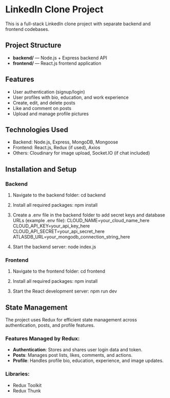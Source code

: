 # LinkedIn Clone Project

This is a full-stack LinkedIn clone project with separate backend and frontend codebases.

## Project Structure

- **backend/** — Node.js + Express backend API
- **frontend/** — React.js frontend application

## Features

- User authentication (signup/login)
- User profiles with bio, education, and work experience
- Create, edit, and delete posts
- Like and comment on posts
- Upload and manage profile pictures

## Technologies Used

- Backend: Node.js, Express, MongoDB, Mongoose
- Frontend: React.js, Redux (if used), Axios
- Others: Cloudinary for image upload, Socket.IO (if chat included)

## Installation and Setup

### Backend

1. Navigate to the backend folder:
   cd backend

2. Install all required packages:
   npm install

3. Create a .env file in the backend folder to add secret keys and database URLs (example .env file):
CLOUD_NAME=your_cloud_name_here
CLOUD_API_KEY=your_api_key_here
CLOUD_API_SECRET=your_api_secret_here
ATLASDB_URL=your_mongodb_connection_string_here

4. Start the backend server:
   node index.js

### Frontend

1. Navigate to the frontend folder:
   cd frontend

2. Install all required packages:
   npm install

3. Start the React development server:
   npm run dev

## State Management

The project uses Redux for efficient state management across authentication, posts, and profile features.

### Features Managed by Redux:
- **Authentication**: Stores and shares user login data and token.
- **Posts**: Manages post lists, likes, comments, and actions.
- **Profile**: Handles profile bio, education, experience, and image updates.

### Libraries:
- Redux Toolkit
- Redux Thunk
